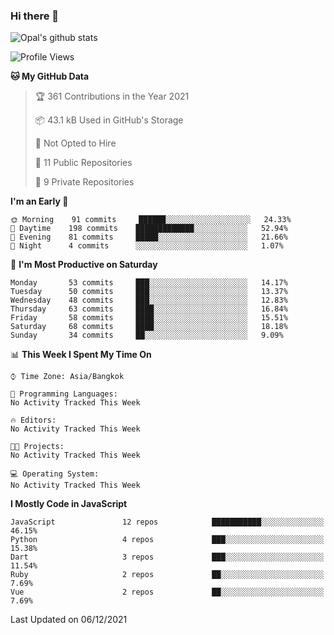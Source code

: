 ### Hi there 👋

![Opal's github stats](https://github-readme-stats.vercel.app/api?username=coolkidneversleep&count_private=true&show_icons=true&theme=radical)


<!--START_SECTION:waka-->
![Profile Views](http://img.shields.io/badge/Profile%20Views-0-blue)

**🐱 My GitHub Data** 

> 🏆 361 Contributions in the Year 2021
 > 
> 📦 43.1 kB Used in GitHub's Storage 
 > 
> 🚫 Not Opted to Hire
 > 
> 📜 11 Public Repositories 
 > 
> 🔑 9 Private Repositories  
 > 
**I'm an Early 🐤** 

```text
🌞 Morning    91 commits     ██████░░░░░░░░░░░░░░░░░░░   24.33% 
🌆 Daytime    198 commits    █████████████░░░░░░░░░░░░   52.94% 
🌃 Evening    81 commits     █████░░░░░░░░░░░░░░░░░░░░   21.66% 
🌙 Night      4 commits      ░░░░░░░░░░░░░░░░░░░░░░░░░   1.07%

```
📅 **I'm Most Productive on Saturday** 

```text
Monday       53 commits     ███░░░░░░░░░░░░░░░░░░░░░░   14.17% 
Tuesday      50 commits     ███░░░░░░░░░░░░░░░░░░░░░░   13.37% 
Wednesday    48 commits     ███░░░░░░░░░░░░░░░░░░░░░░   12.83% 
Thursday     63 commits     ████░░░░░░░░░░░░░░░░░░░░░   16.84% 
Friday       58 commits     ████░░░░░░░░░░░░░░░░░░░░░   15.51% 
Saturday     68 commits     ████░░░░░░░░░░░░░░░░░░░░░   18.18% 
Sunday       34 commits     ██░░░░░░░░░░░░░░░░░░░░░░░   9.09%

```


📊 **This Week I Spent My Time On** 

```text
⌚︎ Time Zone: Asia/Bangkok

💬 Programming Languages: 
No Activity Tracked This Week

🔥 Editors: 
No Activity Tracked This Week

🐱‍💻 Projects: 
No Activity Tracked This Week

💻 Operating System: 
No Activity Tracked This Week

```

**I Mostly Code in JavaScript** 

```text
JavaScript               12 repos            ███████████░░░░░░░░░░░░░░   46.15% 
Python                   4 repos             ███░░░░░░░░░░░░░░░░░░░░░░   15.38% 
Dart                     3 repos             ███░░░░░░░░░░░░░░░░░░░░░░   11.54% 
Ruby                     2 repos             ██░░░░░░░░░░░░░░░░░░░░░░░   7.69% 
Vue                      2 repos             ██░░░░░░░░░░░░░░░░░░░░░░░   7.69%

```



 Last Updated on 06/12/2021
<!--END_SECTION:waka-->
